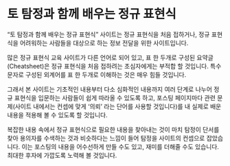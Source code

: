 # 토 탐정과 함께 배우는 정규 표현식
“토 탐정과 함께 배우는 정규 표현식” 사이트는 정규 표현식을 처음 접하거나, 정규 표현식을 어려워하는 사람들을 대상으로 하는 정보 전달을 위한 사이트입니다.

많은 정규 표현식 교육 사이트가 다른 언어로 되어 있고, 표 한 두개로 구성된 요약글(Cheatsheet)은 정규 표현식을 처음 접하려는 초심자에게는 부적합 할 것입니다. 특수문자로 구성된 외계어를 표 한 두개로 이해하는 것은 매우 힘들 것입니다.

그래서 본 사이트는 기초적인 내용부터 다소 심화적인 내용까지 여러 단계로 나누어 정규 표현식을 입문하는 사람들이 쉽게 따라올 수 있도록 하고, 포스팅 페이지마다 관련 문제(사이트 내에서는 컨셉에 맞게 ‘의뢰’ 라는 단어를 사용할 것입니다)를 내 실제로 배운 내용을 적용해 볼 수 있도록 할 것입니다.

복잡한 내용 속에서 정규 표현식으로 필요한 내용을 찾아내는 것이 마치 탐정이 단서를 찾아 용의자를 수색하는 것과 비슷하다는 느낌이 들어 탐정을 사이트의 컨셉으로 잡았습니다. 이는 포스팅의 내용을 어수선하게 만들 수도 있고, 재미를 더해줄 수도 있습니다. 최대한 후자에 가깝도록 노력해 볼 것입니다.
